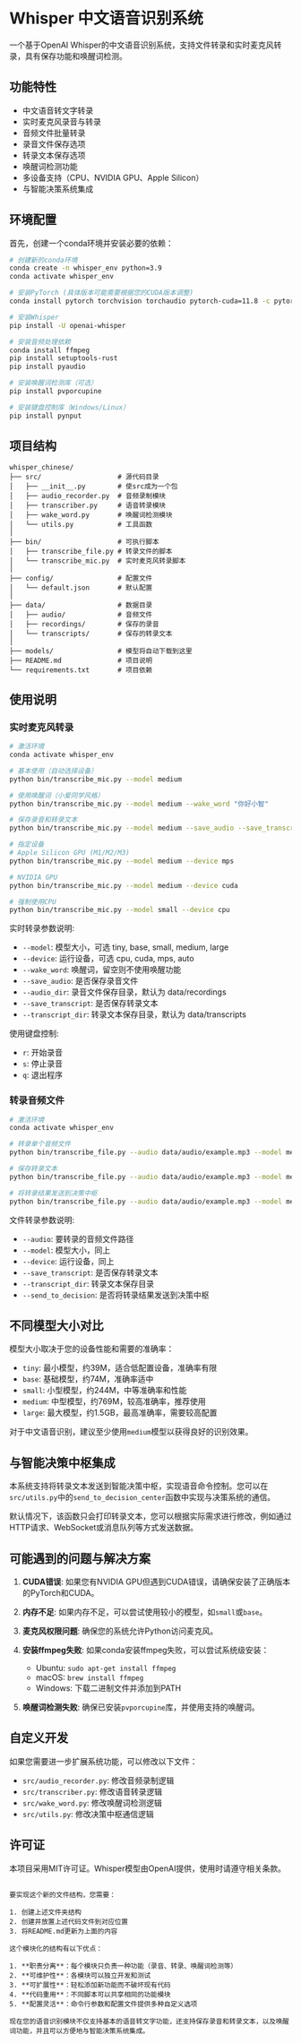 
# Whisper 中文语音识别系统

一个基于OpenAI Whisper的中文语音识别系统，支持文件转录和实时麦克风转录，具有保存功能和唤醒词检测。

## 功能特性

- 中文语音转文字转录
- 实时麦克风录音与转录
- 音频文件批量转录
- 录音文件保存选项
- 转录文本保存选项
- 唤醒词检测功能
- 多设备支持（CPU、NVIDIA GPU、Apple Silicon）
- 与智能决策系统集成

## 环境配置

首先，创建一个conda环境并安装必要的依赖：

```bash
# 创建新的conda环境
conda create -n whisper_env python=3.9
conda activate whisper_env

# 安装PyTorch (具体版本可能需要根据您的CUDA版本调整)
conda install pytorch torchvision torchaudio pytorch-cuda=11.8 -c pytorch -c nvidia

# 安装Whisper
pip install -U openai-whisper

# 安装音频处理依赖
conda install ffmpeg
pip install setuptools-rust
pip install pyaudio

# 安装唤醒词检测库（可选）
pip install pvporcupine

# 安装键盘控制库（Windows/Linux）
pip install pynput
```

## 项目结构

```
whisper_chinese/
├── src/                   # 源代码目录
│   ├── __init__.py        # 使src成为一个包
│   ├── audio_recorder.py  # 音频录制模块
│   ├── transcriber.py     # 语音转录模块
│   ├── wake_word.py       # 唤醒词检测模块
│   └── utils.py           # 工具函数
│
├── bin/                   # 可执行脚本
│   ├── transcribe_file.py # 转录文件的脚本
│   └── transcribe_mic.py  # 实时麦克风转录脚本
│
├── config/                # 配置文件
│   └── default.json       # 默认配置
│
├── data/                  # 数据目录
│   ├── audio/             # 音频文件
│   ├── recordings/        # 保存的录音
│   └── transcripts/       # 保存的转录文本
│
├── models/                # 模型将自动下载到这里
├── README.md              # 项目说明
└── requirements.txt       # 项目依赖
```

## 使用说明

### 实时麦克风转录

```bash
# 激活环境
conda activate whisper_env

# 基本使用（自动选择设备）
python bin/transcribe_mic.py --model medium

# 使用唤醒词（小爱同学风格）
python bin/transcribe_mic.py --model medium --wake_word "你好小智"

# 保存录音和转录文本
python bin/transcribe_mic.py --model medium --save_audio --save_transcript

# 指定设备
# Apple Silicon GPU (M1/M2/M3)
python bin/transcribe_mic.py --model medium --device mps

# NVIDIA GPU
python bin/transcribe_mic.py --model medium --device cuda

# 强制使用CPU
python bin/transcribe_mic.py --model small --device cpu
```

实时转录参数说明:
- `--model`: 模型大小，可选 tiny, base, small, medium, large
- `--device`: 运行设备，可选 cpu, cuda, mps, auto
- `--wake_word`: 唤醒词，留空则不使用唤醒功能
- `--save_audio`: 是否保存录音文件
- `--audio_dir`: 录音文件保存目录，默认为 data/recordings
- `--save_transcript`: 是否保存转录文本
- `--transcript_dir`: 转录文本保存目录，默认为 data/transcripts

使用键盘控制:
- `r`: 开始录音
- `s`: 停止录音
- `q`: 退出程序

### 转录音频文件

```bash
# 激活环境
conda activate whisper_env

# 转录单个音频文件
python bin/transcribe_file.py --audio data/audio/example.mp3 --model medium

# 保存转录文本
python bin/transcribe_file.py --audio data/audio/example.mp3 --model medium --save_transcript

# 将转录结果发送到决策中枢
python bin/transcribe_file.py --audio data/audio/example.mp3 --model medium --send_to_decision
```

文件转录参数说明:
- `--audio`: 要转录的音频文件路径
- `--model`: 模型大小，同上
- `--device`: 运行设备，同上
- `--save_transcript`: 是否保存转录文本
- `--transcript_dir`: 转录文本保存目录
- `--send_to_decision`: 是否将转录结果发送到决策中枢

## 不同模型大小对比

模型大小取决于您的设备性能和需要的准确率：

- `tiny`: 最小模型，约39M，适合低配置设备，准确率有限
- `base`: 基础模型，约74M，准确率适中
- `small`: 小型模型，约244M，中等准确率和性能
- `medium`: 中型模型，约769M，较高准确率，推荐使用
- `large`: 最大模型，约1.5GB，最高准确率，需要较高配置

对于中文语音识别，建议至少使用`medium`模型以获得良好的识别效果。

## 与智能决策中枢集成

本系统支持将转录文本发送到智能决策中枢，实现语音命令控制。您可以在`src/utils.py`中的`send_to_decision_center`函数中实现与决策系统的通信。

默认情况下，该函数只会打印转录文本，您可以根据实际需求进行修改，例如通过HTTP请求、WebSocket或消息队列等方式发送数据。

## 可能遇到的问题与解决方案

1. **CUDA错误**: 如果您有NVIDIA GPU但遇到CUDA错误，请确保安装了正确版本的PyTorch和CUDA。
   
2. **内存不足**: 如果内存不足，可以尝试使用较小的模型，如`small`或`base`。

3. **麦克风权限问题**: 确保您的系统允许Python访问麦克风。

4. **安装ffmpeg失败**: 如果conda安装ffmpeg失败，可以尝试系统级安装：
   - Ubuntu: `sudo apt-get install ffmpeg`
   - macOS: `brew install ffmpeg`
   - Windows: 下载二进制文件并添加到PATH

5. **唤醒词检测失败**: 确保已安装`pvporcupine`库，并使用支持的唤醒词。

## 自定义开发

如果您需要进一步扩展系统功能，可以修改以下文件：

- `src/audio_recorder.py`: 修改音频录制逻辑
- `src/transcriber.py`: 修改语音转录逻辑
- `src/wake_word.py`: 修改唤醒词检测逻辑
- `src/utils.py`: 修改决策中枢通信逻辑

## 许可证

本项目采用MIT许可证。Whisper模型由OpenAI提供，使用时请遵守相关条款。
```

要实现这个新的文件结构，您需要：

1. 创建上述文件夹结构
2. 创建并放置上述代码文件到对应位置
3. 将README.md更新为上面的内容

这个模块化的结构有以下优点：

1. **职责分离**：每个模块只负责一种功能（录音、转录、唤醒词检测等）
2. **可维护性**：各模块可以独立开发和测试
3. **可扩展性**：轻松添加新功能而不破坏现有代码
4. **代码重用**：不同脚本可以共享相同的功能模块
5. **配置灵活**：命令行参数和配置文件提供多种自定义选项

现在您的语音识别模块不仅支持基本的语音转文字功能，还支持保存录音和转录文本，以及唤醒词功能，并且可以方便地与智能决策系统集成。
